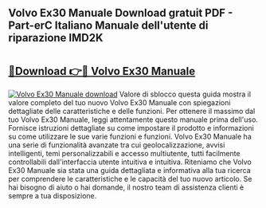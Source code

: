 ## Volvo Ex30 Manuale Download gratuit PDF - Part-erC Italiano Manuale dell'utente di riparazione lMD2K

# <h2><a href="http://dfam33.blite.top/?on=Volvo+Ex30+Manuale">🔗Download 👉🔴 Volvo Ex30 Manuale</a></h2>

[![Volvo Ex30 Manuale download](https://i.imgur.com/lujVjoI.png)](http://dfam33.blite.top/?on=Volvo+Ex30+Manuale)
Valore di sblocco questa guida mostra il valore completo del tuo nuovo Volvo Ex30 Manuale con spiegazioni dettagliate delle caratteristiche e delle funzioni. Per ottenere il massimo dal tuo Volvo Ex30 Manuale, leggi attentamente questo manuale prima dell'uso. Fornisce istruzioni dettagliate su come impostare il prodotto e informazioni su come utilizzare le sue varie funzioni e funzioni. Volvo Ex30 Manuale ha una serie di funzionalità avanzate tra cui geolocalizzazione, avvisi intelligenti, temi personalizzabili e accesso multiutente, tutti facilmente controllabili dall'interfaccia utente intuitiva e intuitiva. Riteniamo che Volvo Ex30 Manuale sia stata una guida dettagliata e informativa alla tua ricerca per comprendere le caratteristiche e le capacità del tuo nuovo articolo. Se hai bisogno di aiuto o hai domande, il nostro team di assistenza clienti è sempre a tua disposizione.
